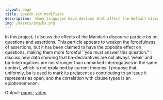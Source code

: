 ```yaml
---
layout: page
title: Speech act modifiers
description:  Many languages have devices that affect the default discourse effects of certain speech acts. One such device in Mandarin is sentence final discourse particles. How do they work?
img: /assets/img/ba.png
---
```

 In this project, I discuss the effects of the Mandarin discourse particle *ba* on questions and assertions. This particle appears to weaken the forcefulness of assertions, but it has been claimed to have the opposite effect on questions, making them more forceful ''you must answer this question.'' I discuss new data showing that ba-declaratives are not always ‘weak’ and ba-interrogatives are not stronger than unmarked interrogatives in the same context, which is not explained by current theories. I propose that, uniformly, ba is used to mark its prejacent as contributing to an issue it represents as open, and the correlation with clause types is an epiphenomenon.

Output: [paper](https://journals.linguisticsociety.org/proceedings/index.php/SALT/article/view/30.523); [video]((https://osf.io/a5qnr/))

